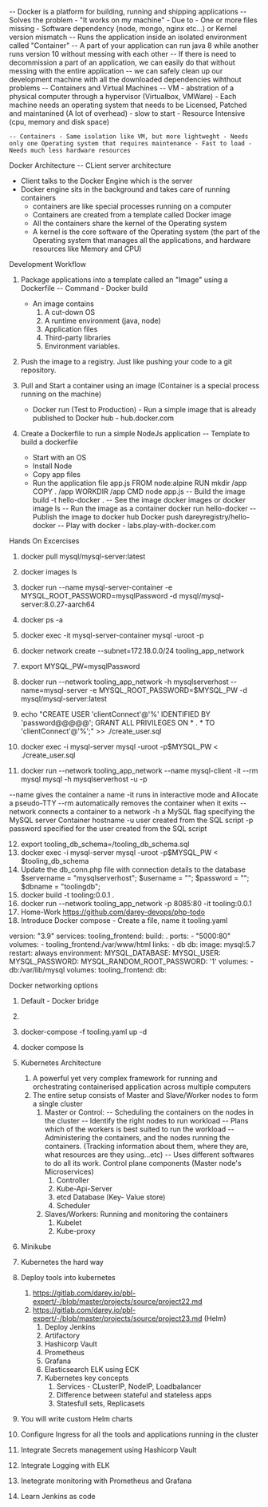 -- Docker is a platform for building, running and shipping applications 
-- Solves the problem - "It works on my machine" - Due to - One or more files missing - Software dependency (node, mongo, nginx etc...) or Kernel version mismatch 
-- Runs the application inside an isolated environment called "Container" 
-- A part of your application can run java 8 while another runs version 10 without messing with each other 
-- If there is need to decommission a part of an application, we can easily do that without messing with the entire application 
-- we can safely clean up our development machine with all the downloaded dependencies wihthout problems 
-- Containers and Virtual Machines 
    -- VM - abstration of a physical computer through a hypervisor (Virtualbox, VMWare) - Each machine needs an operating system that needs to be Licensed, Patched and maintanined (A lot of overhead) - slow to start - Resource Intensive (cpu, memory and disk space) 
    
    -- Containers - Same isolation like VM, but more lightweght - Needs only one Operating system that requires maintenance - Fast to load - Needs much less hardware resources 

Docker Architecture -- CLient server architecture 
  - Client talks to the Docker Engine which is the server 
  - Docker engine sits in the background and takes care of running containers 
    - containers are like special processes running on a computer 
    - Containers are created from a template called Docker image 
    - All the containers share the kernel of the Operating system 
    - A kernel is the core software of the Operating system (the part of the Operating system that manages all the applications, and hardware resources like Memory and CPU)
  
Development Workflow 

1. Package applications into a template called an "Image" using a Dockerfile 
   -- Command - Docker build 
   - An image contains 
     1. A cut-down OS 
     2. A runtime environment (java, node) 
     3. Application files 
     4. Third-party libraries 
     5. Environment variables. 
   
2. Push the image to a registry. Just like pushing your code to a git repository.
3. Pull and Start a container using an image (Container is a special process running on the machine) 
   - Docker run (Test to Production) - Run a simple image that is already published to Docker hub - hub.docker.com 
4.  Create a Dockerfile to run a simple NodeJs application 
   -- Template to build a dockerfile 
       - Start with an OS 
       - Install Node 
       - Copy app files 
       - Run the application file app.js 
            FROM node:alpine 
            RUN mkdir /app
            COPY . /app 
            WORKDIR /app 
            CMD node app.js
  -- Build the image 
      build -t hello-docker .
  -- See the image 
    docker images or docker image ls 
  -- Run the image as a container 
    docker run hello-docker
  -- Publish the image to docker hub 
    Docker push dareyregistry/hello-docker
  -- Play with docker - labs.play-with-docker.com

Hands On Excercises

1. docker pull mysql/mysql-server:latest
2. docker images ls
3. docker run --name mysql-server-container -e MYSQL_ROOT_PASSWORD=mysqlPassword -d mysql/mysql-server:8.0.27-aarch64
4. docker ps -a
5. docker exec -it mysql-server-container mysql -uroot -p
6. docker network create --subnet=172.18.0.0/24 tooling_app_network 
7. export MYSQL_PW=mysqlPassword

8.  docker run --network tooling_app_network -h mysqlserverhost --name=mysql-server -e MYSQL_ROOT_PASSWORD=$MYSQL_PW  -d mysql/mysql-server:latest 


9.  echo "CREATE USER 'clientConnect'@'%' IDENTIFIED BY 'password@@@@@';
    GRANT ALL PRIVILEGES ON * . * TO 'clientConnect'@'%';" >> ./create_user.sql


10. docker exec -i mysql-server mysql -uroot -p$MYSQL_PW < ./create_user.sql


11. docker run --network tooling_app_network --name mysql-client -it --rm mysql mysql -h mysqlserverhost -u <user-created-from-the-SQL-script> -p

--name gives the container a name
-it runs in interactive mode and Allocate a pseudo-TTY
--rm automatically removes the container when it exits
--network connects a container to a network
-h a MySQL flag specifying the MySQL server Container hostname
-u user created from the SQL script
-p password specified for the user created from the SQL script


12. export tooling_db_schema=<path-to-tooling-schema-tile>/tooling_db_schema.sql
13. docker exec -i mysql-server mysql -uroot -p$MYSQL_PW < $tooling_db_schema
14. Update the db_conn.php file with connection details to the database
$servername = "mysqlserverhost";
$username = "<user>";
$password = "<client-secret-password>";
$dbname = "toolingdb";
15. docker build -t tooling:0.0.1 .
16. docker run --network tooling_app_network -p 8085:80 -it tooling:0.0.1
17. Home-Work https://github.com/darey-devops/php-todo
18. Introduce Docker compose - Create a file, name it tooling.yaml

version: "3.9"
services:
  tooling_frontend:
    build: .
    ports:
      - "5000:80"
    volumes:
      - tooling_frontend:/var/www/html
    links:
      - db
  db:
    image: mysql:5.7
    restart: always
    environment:
      MYSQL_DATABASE: <The database name required by Tooling app >
      MYSQL_USER: <The user required by Tooling app >
      MYSQL_PASSWORD: <The password required by Tooling app >
      MYSQL_RANDOM_ROOT_PASSWORD: '1'
    volumes:
      - db:/var/lib/mysql
volumes:
  tooling_frontend:
  db:

Docker networking options 
1. Default - Docker bridge 
2. 

3.  docker-compose -f tooling.yaml  up -d 
4.  docker compose ls
5.  Kubernetes Architecture
    1.  A powerful yet very complex framework for running and orchestrating containerised application across multiple computers
    2.  The entire setup consists of Master and Slave/Worker nodes to form a single cluster
        1.  Master or Control: 
          -- Scheduling the containers on the nodes in the cluster -- Identify the right nodes to run workload
          -- Plans which of the workers is best suited to run the workload
          -- Administering the containers, and the nodes running the containers. (Tracking information about them, where they are, what resources are they using...etc)
          -- Uses different softwares to do all its work. Control plane components (Master node's Microservices)
            1.  Controller
            2.  Kube-Api-Server
            3.  etcd Database (Key- Value store)
            4.  Scheduler
        1. Slaves/Workers: Running and monitoring the containers
           1. Kubelet
           2. Kube-proxy
6.  Minikube
7.  Kubernetes the hard way
8.  Deploy tools into kubernetes 
    1.  https://gitlab.com/darey.io/pbl-expert/-/blob/master/projects/source/project22.md
    2.  https://gitlab.com/darey.io/pbl-expert/-/blob/master/projects/source/project23.md (Helm)
        1.  Deploy Jenkins 
        2.  Artifactory
        3.  Hashicorp Vault
        4.  Prometheus
        5.  Grafana
        6.  Elasticsearch ELK using ECK
        7.  Kubernetes key concepts
            1.  Services - CLusterIP, NodeIP, Loadbalancer
            2.  Difference between stateful and stateless apps
            3.  Statesfull sets, Replicasets

9.   You will write custom Helm charts
10.  Configure Ingress for all the tools and applications running in the cluster
11.  Integrate Secrets management using Hashicorp Vault
12.  Integrate Logging with ELK
13.  Inetegrate monitoring with Prometheus and Grafana
14.  Learn Jenkins as code





